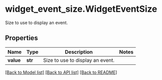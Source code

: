 # widget_event_size.WidgetEventSize

Size to use to display an event.
## Properties
Name | Type | Description | Notes
------------ | ------------- | ------------- | -------------
**value** | **str** | Size to use to display an event. | 

[[Back to Model list]](README.md#documentation-for-models) [[Back to API list]](README.md#documentation-for-api-endpoints) [[Back to README]](README.md)


